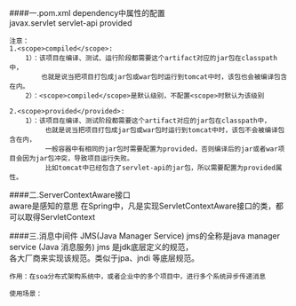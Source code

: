 ####一.pom.xml dependency中<scope>属性的配置   
        <dependency>
            <groupId>javax.servlet</groupId>
            <artifactId>servlet-api</artifactId>
            <scope>provided</scope>
        </dependency>
	
	注意：
	1.<scope>compiled</scope>:
		1）：该项目在编译、测试、运行阶段都需要这个artifact对应的jar包在classpath中，	
			也就是说当把项目打包成jar包或war包时运行到tomcat中时，该包也会被编译包含在内。  
		2）：<scope>compiled</scope>是默认级别，不配置<scope>时默认为该级别   

	2.<scope>provided</provided>:    
		1）：该项目在编译、测试阶段都需要这个artifact对应的jar包在classpath中，   
			 也就是说当把项目打包成jar包或war包时运行到tomcat中时，该包不会被编译包含在内，  
			 一般容器中有相同的jar包时需要配置为provided，否则编译后的jar或者war项目会因为jar包冲突，导致项目运行失败。   
			 比如tomcat中已经包含了servlet-api的jar包，所以需要配置为provided属性。

	 
####二.ServerContextAware接口  
	   aware是感知的意思
	   在Spring中，凡是实现ServletContextAware接口的类，都可以取得ServletContext    

####三.消息中间件  JMS(Java Manager Service)
  	jms的全称是java manager service (Java 消息服务) jms 是jdk底层定义的规范，   
	各大厂商来实现该规范。类似于jpa、jndi 等底层规范。    
	
	作用：在soa分布式架构系统中，或者企业中的多个项目中，进行多个系统异步传递消息   

	使用场景：
	


